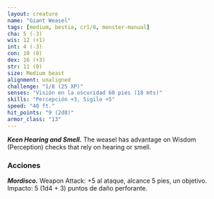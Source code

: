 ```yaml
---
layout: creature
name: "Giant Weasel"
tags: [medium, bestia, cr1/8, monster-manual]
cha: 5 (-3)
wis: 12 (+1)
int: 4 (-3)
con: 10 (0)
dex: 16 (+3)
str: 11 (0)
size: Medium beast
alignment: unaligned
challenge: "1/8 (25 XP)"
senses: "Visión en la oscuridad 60 pies (18 mts)"
skills: "Percepción +3, Sigilo +5"
speed: "40 ft."
hit_points: "9 (2d8)"
armor_class: "13"
---
```


***Keen Hearing and Smell.*** The weasel has advantage on Wisdom (Perception) checks that rely on hearing or smell.

### Acciones

***Mordisco.*** Weapon Attack: +5 al ataque, alcance 5 pies, un objetivo. Impacto: 5 (1d4 + 3) puntos de daño perforante.